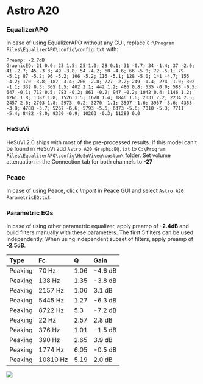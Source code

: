 # Astro A20

### EqualizerAPO
In case of using EqualizerAPO without any GUI, replace `C:\Program Files\EqualizerAPO\config\config.txt`
with:
```
Preamp: -2.7dB
GraphicEQ: 21 0.0; 23 1.5; 25 1.0; 28 0.1; 31 -0.7; 34 -1.4; 37 -2.0; 41 -2.7; 45 -3.3; 49 -3.8; 54 -4.2; 60 -4.6; 66 -5.0; 72 -5.1; 79 -5.1; 87 -5.2; 96 -5.2; 106 -5.2; 116 -5.1; 128 -5.0; 141 -4.7; 155 -4.2; 170 -3.8; 187 -3.4; 206 -2.8; 227 -2.2; 249 -1.4; 274 -1.0; 302 -1.1; 332 0.3; 365 1.5; 402 2.1; 442 1.2; 486 0.8; 535 -0.0; 588 -0.5; 647 -0.1; 712 0.5; 783 -0.2; 861 -0.2; 947 -0.2; 1042 0.4; 1146 1.2; 1261 1.8; 1387 1.8; 1526 1.5; 1678 1.4; 1846 1.6; 2031 2.2; 2234 2.5; 2457 2.6; 2703 1.8; 2973 -0.2; 3270 -1.1; 3597 -1.6; 3957 -3.6; 4353 -3.8; 4788 -3.7; 5267 -6.6; 5793 -5.6; 6373 -5.6; 7010 -5.3; 7711 -5.4; 8482 -8.0; 9330 -6.9; 10263 -0.3; 11289 0.0
```

### HeSuVi
HeSuVi 2.0 ships with most of the pre-processed results. If this model can't be found in HeSuVi add
`Astro A20 GraphicEQ.txt` to `C:\Program Files\EqualizerAPO\config\HeSuVi\eq\custom\` folder.
Set volume attenuation in the Connection tab for both channels to **-27**

### Peace
In case of using Peace, click *Import* in Peace GUI and select `Astro A20 ParametricEQ.txt`.

### Parametric EQs
In case of using other parametric equalizer, apply preamp of **-2.4dB** and build filters manually
with these parameters. The first 5 filters can be used independently.
When using independent subset of filters, apply preamp of **-2.5dB**.

| Type    | Fc       |    Q | Gain    |
|:--------|:---------|:-----|:--------|
| Peaking | 70 Hz    | 1.06 | -4.6 dB |
| Peaking | 138 Hz   | 1.35 | -3.8 dB |
| Peaking | 2157 Hz  | 1.06 | 3.1 dB  |
| Peaking | 5445 Hz  | 1.27 | -6.3 dB |
| Peaking | 8722 Hz  | 5.3  | -7.2 dB |
| Peaking | 22 Hz    | 2.57 | 2.8 dB  |
| Peaking | 376 Hz   | 1.01 | -1.5 dB |
| Peaking | 390 Hz   | 2.65 | 3.9 dB  |
| Peaking | 1774 Hz  | 6.05 | -0.5 dB |
| Peaking | 10810 Hz | 5.19 | 2.0 dB  |

![](https://raw.githubusercontent.com/jaakkopasanen/AutoEq/master/results/rtings/sbaf-serious/Astro%20A20/Astro%20A20.png)